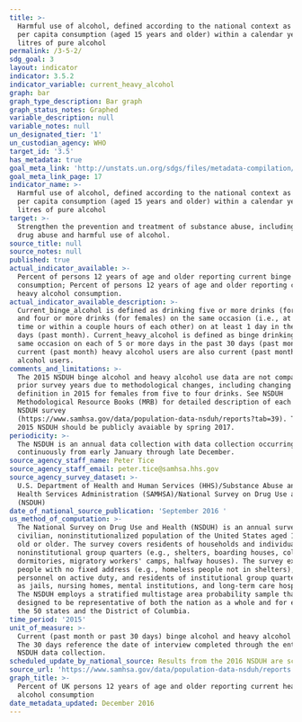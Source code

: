 ```yaml
---
title: >-
  Harmful use of alcohol, defined according to the national context as alcohol
  per capita consumption (aged 15 years and older) within a calendar year in
  litres of pure alcohol
permalink: /3-5-2/
sdg_goal: 3
layout: indicator
indicator: 3.5.2
indicator_variable: current_heavy_alcohol
graph: bar
graph_type_description: Bar graph
graph_status_notes: Graphed
variable_description: null
variable_notes: null
un_designated_tier: '1'
un_custodian_agency: WHO
target_id: '3.5'
has_metadata: true
goal_meta_link: 'http://unstats.un.org/sdgs/files/metadata-compilation/Metadata-Goal-3.pdf'
goal_meta_link_page: 17
indicator_name: >-
  Harmful use of alcohol, defined according to the national context as alcohol
  per capita consumption (aged 15 years and older) within a calendar year in
  litres of pure alcohol
target: >-
  Strengthen the prevention and treatment of substance abuse, including narcotic
  drug abuse and harmful use of alcohol.
source_title: null
source_notes: null
published: true
actual_indicator_available: >-
  Percent of persons 12 years of age and older reporting current binge alcohol
  consumption; Percent of persons 12 years of age and older reporting current
  heavy alcohol consumption.
actual_indicator_available_description: >-
  Current_binge_alcohol is defined as drinking five or more drinks (for males)
  and four or more drinks (for females) on the same occasion (i.e., at the same
  time or within a couple hours of each other) on at least 1 day in the past 30
  days (past month). Current_heavy_alcohol is defined as binge drinking on the
  same occasion on each of 5 or more days in the past 30 days (past month). All
  current (past month) heavy alcohol users are also current (past month) binge
  alcohol users.
comments_and_limitations: >-
  The 2015 NSDUH binge alcohol and heavy alcohol use data are not comparable to
  prior survey years due to methodological changes, including changing the
  definition in 2015 for females from five to four drinks. See NSDUH
  Methodological Resource Books (MRB) for detailed description of each annaual
  NSDUH survey
  (https://www.samhsa.gov/data/population-data-nsduh/reports?tab=39). The full
  2015 NSDUH should be publicly avaiable by spring 2017.
periodicity: >-
  The NSDUH is an annual data collection with data collection occurring
  continuously from early January through late December. 
source_agency_staff_name: Peter Tice
source_agency_staff_email: peter.tice@samhsa.hhs.gov
source_agency_survey_dataset: >-
  U.S. Department of Health and Human Services (HHS)/Substance Abuse and Mental
  Health Services Administration (SAMHSA)/National Survey on Drug Use and Health
  (NSDUH)
date_of_national_source_publication: 'September 2016 '
us_method_of_computation: >-
  The National Survey on Drug Use and Health (NSDUH) is an annual survey of the
  civilian, noninstitutionalized population of the United States aged 12 years
  old or older. The survey covers residents of households and individuals in
  noninstitutional group quarters (e.g., shelters, boarding houses, college
  dormitories, migratory workers' camps, halfway houses). The survey excludes
  people with no fixed address (e.g., homeless people not in shelters), military
  personnel on active duty, and residents of institutional group quarters, such
  as jails, nursing homes, mental institutions, and long-term care hospitals.
  The NSDUH employs a stratified multistage area probability sample that is
  designed to be representative of both the nation as a whole and for each of
  the 50 states and the District of Columbia.
time_period: '2015'
unit_of_measure: >-
  Current (past month or past 30 days) binge alcohol and heavy alcohol use data.
  The 30 days reference the date of interview completed through the entire 2015
  NSDUH data collection.
scheduled_update_by_national_source: Results from the 2016 NSDUH are scheduled for release by September 2017.
source_url: 'https://www.samhsa.gov/data/population-data-nsduh/reports'
graph_title: >-
  Percent of UK persons 12 years of age and older reporting current heavy
  alcohol consumption
date_metadata_updated: December 2016
---
```

